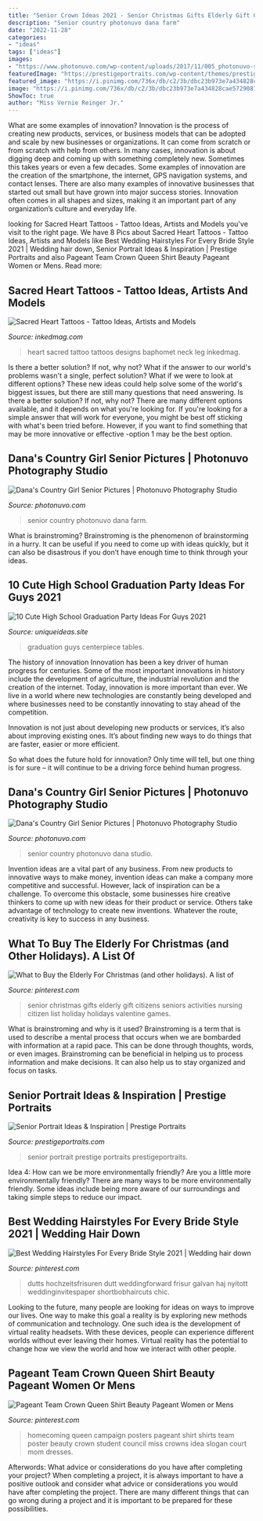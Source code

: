 ```yaml
---
title: "Senior Crown Ideas 2021 - Senior Christmas Gifts Elderly Gift Citizens Seniors Activities Nursing Citizen List Holiday Holidays Valentine Games"
description: "Senior country photonuvo dana farm"
date: "2022-11-28"
categories:
- "ideas"
tags: ["ideas"]
images:
- "https://www.photonuvo.com/wp-content/uploads/2017/11/005_photonuvo-senior-pictures.jpg"
featuredImage: "https://prestigeportraits.com/wp-content/themes/prestige/assets/build/images/galleries/gallery-1/gallery-image-3.jpg"
featured_image: "https://i.pinimg.com/736x/db/c2/3b/dbc23b973e7a434828cae572908752a2.jpg"
image: "https://i.pinimg.com/736x/db/c2/3b/dbc23b973e7a434828cae572908752a2.jpg"
ShowToc: true
author: "Miss Vernie Reinger Jr."
---
```



What are some examples of innovation?
Innovation is the process of creating new products, services, or business models that can be adopted and scale by new businesses or organizations. It can come from scratch or from scratch with help from others. In many cases, innovation is about digging deep and coming up with something completely new. Sometimes this takes years or even a few decades. 
Some examples of innovation are the creation of the smartphone, the internet, GPS navigation systems, and contact lenses. There are also many examples of innovative businesses that started out small but have grown into major success stories. Innovation often comes in all shapes and sizes, making it an important part of any organization’s culture and everyday life.

	

		
looking for Sacred Heart Tattoos - Tattoo Ideas, Artists and Models you've visit to the right page. We have 8 Pics about Sacred Heart Tattoos - Tattoo Ideas, Artists and Models like Best Wedding Hairstyles For Every Bride Style 2021 | Wedding hair down, Senior Portrait Ideas &amp; Inspiration | Prestige Portraits and also Pageant Team Crown Queen Shirt Beauty Pageant Women or Mens. Read more:
		
    
## Sacred Heart Tattoos - Tattoo Ideas, Artists And Models

<img loading=lazy src="https://www.inkedmag.com/.image/t_share/MTU5MDMzMTAwMzg3NzU1ODAw/feture2.jpg" onerror="this.onerror=null;this.src='https://tse3.mm.bing.net/th?id=OIP.YSRT5l_UdFEVNADqx4EcXgHaHe&amp;pid=15.1';" alt="Sacred Heart Tattoos - Tattoo Ideas, Artists and Models">

_Source: inkedmag.com_

>heart sacred tattoo tattoos designs baphomet neck leg inkedmag. 

	

Is there a better solution? If not, why not?
What if the answer to our world's problems wasn't a single, perfect solution? What if we were to look at different options? These new ideas could help solve some of the world's biggest issues, but there are still many questions that need answering. Is there a better solution? If not, why not? There are many different options available, and it depends on what you're looking for. If you're looking for a simple answer that will work for everyone, you might be best off sticking with what's been tried before. However, if you want to find something that may be more innovative or effective -option 1 may be the best option.

    
## Dana&#039;s Country Girl Senior Pictures | Photonuvo Photography Studio

<img loading=lazy src="https://www.photonuvo.com/wp-content/uploads/2017/11/005_photonuvo-senior-pictures.jpg" onerror="this.onerror=null;this.src='https://tse2.mm.bing.net/th?id=OIP.5o56u_wOB7Hk1BxJYOjgfAHaE7&amp;pid=15.1';" alt="Dana&#039;s Country Girl Senior Pictures | Photonuvo Photography Studio">

_Source: photonuvo.com_

>senior country photonuvo dana farm. 

	

What is brainstroming? Brainstroming is the phenomenon of brainstorming in a hurry. It can be useful if you need to come up with ideas quickly, but it can also be disastrous if you don’t have enough time to think through your ideas.

    
## 10 Cute High School Graduation Party Ideas For Guys 2021

<img loading=lazy src="https://www.uniqueideas.site/wp-content/uploads/centerpiece-for-tables-at-a-graduation-party-good-for-guysno.jpg" onerror="this.onerror=null;this.src='https://tse1.mm.bing.net/th?id=OIP.ZWuiiE6OtwaWvgj6KPuHJAHaLH&amp;pid=15.1';" alt="10 Cute High School Graduation Party Ideas For Guys 2021">

_Source: uniqueideas.site_

>graduation guys centerpiece tables. 

	

The history of innovation
Innovation has been a key driver of human progress for centuries. Some of the most important innovations in history include the development of agriculture, the industrial revolution and the creation of the internet.
Today, innovation is more important than ever. We live in a world where new technologies are constantly being developed and where businesses need to be constantly innovating to stay ahead of the competition.

Innovation is not just about developing new products or services, it’s also about improving existing ones. It’s about finding new ways to do things that are faster, easier or more efficient.

So what does the future hold for innovation? Only time will tell, but one thing is for sure – it will continue to be a driving force behind human progress.

    
## Dana&#039;s Country Girl Senior Pictures | Photonuvo Photography Studio

<img loading=lazy src="https://www.photonuvo.com/wp-content/uploads/2017/11/006_photonuvo-senior-pictures-girl-sitiing-on-dirt-road-with-photograph.jpg" onerror="this.onerror=null;this.src='https://tse3.mm.bing.net/th?id=OIP.GWHGGa73LuL48tAcU-CSMgHaLI&amp;pid=15.1';" alt="Dana&#039;s Country Girl Senior Pictures | Photonuvo Photography Studio">

_Source: photonuvo.com_

>senior country photonuvo dana studio. 

	

Invention ideas are a vital part of any business. From new products to innovative ways to make money, invention ideas can make a company more competitive and successful. However, lack of inspiration can be a challenge. To overcome this obstacle, some businesses hire creative thinkers to come up with new ideas for their product or service. Others take advantage of technology to create new inventions. Whatever the route, creativity is key to success in any business.

    
## What To Buy The Elderly For Christmas (and Other Holidays). A List Of

<img loading=lazy src="https://i.pinimg.com/736x/db/c2/3b/dbc23b973e7a434828cae572908752a2.jpg" onerror="this.onerror=null;this.src='https://tse3.mm.bing.net/th?id=OIP.PoD-XfM_SNyvav6jnxlLVQAAAA&amp;pid=15.1';" alt="What to Buy the Elderly For Christmas (and other holidays). A list of">

_Source: pinterest.com_

>senior christmas gifts elderly gift citizens seniors activities nursing citizen list holiday holidays valentine games. 

	

What is brainstroming and why is it used?
Brainstroming is a term that is used to describe a mental process that occurs when we are bombarded with information at a rapid pace. This can be done through thoughts, words, or even images. Brainstroming can be beneficial in helping us to process information and make decisions. It can also help us to stay organized and focus on tasks.

    
## Senior Portrait Ideas &amp; Inspiration | Prestige Portraits

<img loading=lazy src="https://prestigeportraits.com/wp-content/themes/prestige/assets/build/images/galleries/gallery-1/gallery-image-3.jpg" onerror="this.onerror=null;this.src='https://tse3.mm.bing.net/th?id=OIP.ZvIQluz3-JT0lZXqn2V8DAHaLG&amp;pid=15.1';" alt="Senior Portrait Ideas &amp; Inspiration | Prestige Portraits">

_Source: prestigeportraits.com_

>senior portrait prestige portraits prestigeportraits. 

	

Idea 4: How can we be more environmentally friendly?
Are you a little more environmentally friendly? There are many ways to be more environmentally friendly. Some ideas include being more aware of our surroundings and taking simple steps to reduce our impact.

    
## Best Wedding Hairstyles For Every Bride Style 2021 | Wedding Hair Down

<img loading=lazy src="https://i.pinimg.com/736x/9a/93/bf/9a93bf0ecf57bd26da6c1f9cde5455a3.jpg" onerror="this.onerror=null;this.src='https://tse4.mm.bing.net/th?id=OIP.R9AHO3HDiAER0kG2xyHgxAHaLG&amp;pid=15.1';" alt="Best Wedding Hairstyles For Every Bride Style 2021 | Wedding hair down">

_Source: pinterest.com_

>dutts hochzeitsfrisuren dutt weddingforward frisur galvan haj nyitott weddinginvitespaper shortbobhaircuts chic. 

	

Looking to the future, many people are looking for ideas on ways to improve our lives. One way to make this goal a reality is by exploring new methods of communication and technology. One such idea is the development of virtual reality headsets. With these devices, people can experience different worlds without ever leaving their homes. Virtual reality has the potential to change how we view the world and how we interact with other people.

    
## Pageant Team Crown Queen Shirt Beauty Pageant Women Or Mens

<img loading=lazy src="https://i.pinimg.com/736x/86/ef/91/86ef91db223577c3d93c870fc4225be0--homecoming-queen-posters-homecoming-queen-campaign.jpg" onerror="this.onerror=null;this.src='https://tse4.mm.bing.net/th?id=OIP.WbsK0BuujTwhyzu-C7xrxQHaJ4&amp;pid=15.1';" alt="Pageant Team Crown Queen Shirt Beauty Pageant Women or Mens">

_Source: pinterest.com_

>homecoming queen campaign posters pageant shirt shirts team poster beauty crown student council miss crowns idea slogan court mom dresses. 

	

Afterwords: What advice or considerations do you have after completing your project?
When completing a project, it is always important to have a positive outlook and consider what advice or considerations you would have after completing the project. There are many different things that can go wrong during a project and it is important to be prepared for these possibilities.

